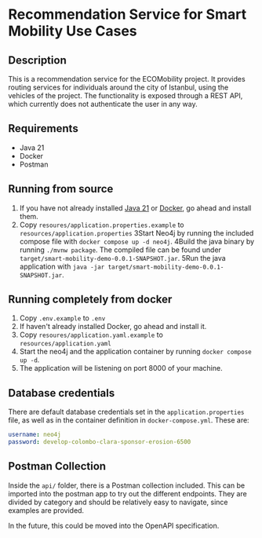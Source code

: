 # Recommendation Service for Smart Mobility Use Cases

## Description

This is a recommendation service for the ECOMobility project. It provides routing services for 
individuals around the city of Istanbul, using the vehicles of the project. The functionality is 
exposed through a REST API, which currently does not authenticate the user in any way.

## Requirements

* Java 21
* Docker
* Postman

## Running from source

1. If you have not already installed [Java 21](https://jdk.java.net/21/) or [Docker](https://docs.docker.com/engine/install/), go ahead
    and install them. 
2. Copy `resoures/application.properties.example` to `resources/application.properties`
3Start Neo4j by running the included compose file with
    `docker compose up -d neo4j`.
4Build the java binary by running `./mvnw package`. The compiled file can be found under
   `target/smart-mobility-demo-0.0.1-SNAPSHOT.jar`.
5Run the java application with `java -jar target/smart-mobility-demo-0.0.1-SNAPSHOT.jar`.

## Running completely from docker

1. Copy `.env.example` to `.env`
2. If haven't already installed Docker, go ahead and install it.
3. Copy `resoures/application.yaml.example` to `resources/application.yaml`
4. Start the neo4j and the application container by running `docker compose up -d`.
5. The application will be listening on port 8000 of your machine.

## Database credentials

There are default database credentials set in the `application.properties` file, as well as in the container definition 
in `docker-compose.yml`. These are:

```yaml
username: neo4j
password: develop-colombo-clara-sponsor-erosion-6500
```

## Postman Collection

Inside the `api/` folder, there is a Postman collection included. This can be imported into the postman app
to try out the different endpoints. They are divided by category and should be relatively easy to navigate, since
examples are provided. 

In the future, this could be moved into the OpenAPI specification.